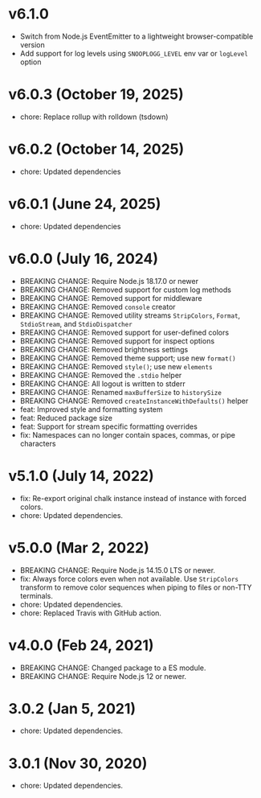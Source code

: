 # v6.1.0

 * Switch from Node.js EventEmitter to a lightweight browser-compatible version
 * Add support for log levels using `SNOOPLOGG_LEVEL` env var or `logLevel` option

# v6.0.3 (October 19, 2025)

 * chore: Replace rollup with rolldown (tsdown)

# v6.0.2 (October 14, 2025)

 * chore: Updated dependencies

# v6.0.1 (June 24, 2025)

 * chore: Updated dependencies

# v6.0.0 (July 16, 2024)

 * BREAKING CHANGE: Require Node.js 18.17.0 or newer
 * BREAKING CHANGE: Removed support for custom log methods
 * BREAKING CHANGE: Removed support for middleware
 * BREAKING CHANGE: Removed `console` creator
 * BREAKING CHANGE: Removed utility streams `StripColors`, `Format`,
   `StdioStream`, and `StdioDispatcher`
 * BREAKING CHANGE: Removed support for user-defined colors
 * BREAKING CHANGE: Removed support for inspect options
 * BREAKING CHANGE: Removed brightness settings
 * BREAKING CHANGE: Removed theme support; use new `format()`
 * BREAKING CHANGE: Removed `style()`; use new `elements`
 * BREAKING CHANGE: Removed the `.stdio` helper
 * BREAKING CHANGE: All logout is written to stderr
 * BREAKING CHANGE: Renamed `maxBufferSize` to `historySize`
 * BREAKING CHANGE: Removed `createInstanceWithDefaults()` helper
 * feat: Improved style and formatting system
 * feat: Reduced package size
 * feat: Support for stream specific formatting overrides
 * fix: Namespaces can no longer contain spaces, commas, or pipe characters

# v5.1.0 (July 14, 2022)

 * fix: Re-export original chalk instance instead of instance with forced
   colors.
 * chore: Updated dependencies.

# v5.0.0 (Mar 2, 2022)

 * BREAKING CHANGE: Require Node.js 14.15.0 LTS or newer.
 * fix: Always force colors even when not available. Use `StripColors`
   transform to remove color sequences when piping to files or non-TTY
   terminals.
 * chore: Updated dependencies.
 * chore: Replaced Travis with GitHub action.

# v4.0.0 (Feb 24, 2021)

 * BREAKING CHANGE: Changed package to a ES module.
 * BREAKING CHANGE: Require Node.js 12 or newer.

# 3.0.2 (Jan 5, 2021)

 * chore: Updated dependencies.

# 3.0.1 (Nov 30, 2020)

 * chore: Updated dependencies.
